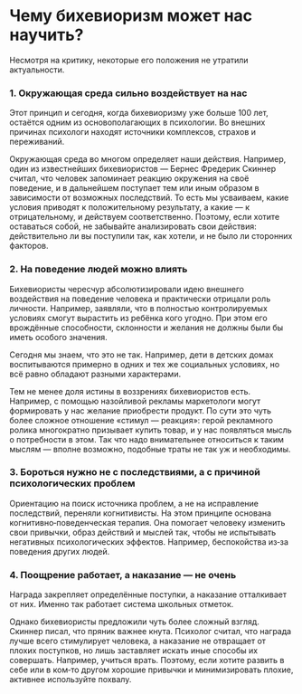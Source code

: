 # Чему бихевиоризм может нас научить?
Несмотря на критику, некоторые его положения не утратили актуальности.

### 1. Окружающая среда сильно воздействует на нас
Этот принцип и сегодня, когда бихевиоризму уже больше 100 лет, остаётся одним из основополагающих в психологии. Во внешних причинах психологи находят источники комплексов, страхов и переживаний.

Окружающая среда во многом определяет наши действия. Например, один из известнейших бихевиористов — Бернес Фредерик Скиннер считал, что человек запоминает реакцию окружения на своё поведение, и в дальнейшем поступает тем или иным образом в зависимости от возможных последствий. То есть мы усваиваем, какие условия приводят к положительному результату, а какие — к отрицательному, и действуем соответственно. Поэтому, если хотите оставаться собой, не забывайте анализировать свои действия: действительно ли вы поступили так, как хотели, и не было ли сторонних факторов.

### 2. На поведение людей можно влиять
Бихевиористы чересчур абсолютизировали идею внешнего воздействия на поведение человека и практически отрицали роль личности. Например, заявляли, что в полностью контролируемых условиях смогут вырастить из ребёнка кого угодно. При этом его врождённые способности, склонности и желания не должны были бы иметь особого значения.

Сегодня мы знаем, что это не так. Например, дети в детских домах воспитываются примерно в одних и тех же социальных условиях, но всё равно обладают разными характерами.

Тем не менее доля истины в воззрениях бихевиористов есть. Например, с помощью назойливой рекламы маркетологи могут формировать у нас желание приобрести продукт. По сути это чуть более сложное отношение «стимул — реакция»: герой рекламного ролика многократно призывает купить товар, и у нас появляться мысль о потребности в этом. Так что надо внимательнее относиться к таким мыслям — вполне возможно, подобные траты не так уж и необходимы.

### 3. Бороться нужно не с последствиями, а с причиной психологических проблем
Ориентацию на поиск источника проблем, а не на исправление последствий, переняли когнитивисты. На этом принципе основана когнитивно‑поведенческая терапия. Она помогает человеку изменить свои привычки, образ действий и мыслей так, чтобы не испытывать негативных психологических эффектов. Например, беспокойства из‑за поведения других людей.

### 4. Поощрение работает, а наказание — не очень
Награда закрепляет определённые поступки, а наказание отталкивает от них. Именно так работает система школьных отметок.

Однако бихевиористы предложили чуть более сложный взгляд. Скиннер писал, что пряник важнее кнута. Психолог считал, что награда лучше всего стимулирует человека, а наказание не отвращает от плохих поступков, но лишь заставляет искать иные способы их совершать. Например, учиться врать. Поэтому, если хотите развить в себе или в ком‑то другом хорошие привычки и минимизировать плохие, активнее используйте похвалу.
